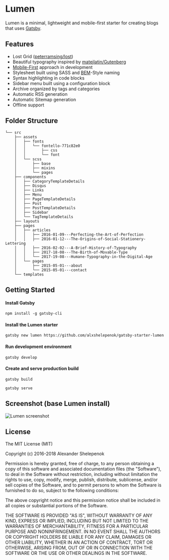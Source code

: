 # Lumen

Lumen is a minimal, lightweight and mobile-first starter for creating blogs that uses [Gatsby](https://github.com/gatsbyjs/gatsby).

## Features

+ Lost Grid ([peterramsing/lost](https://github.com/peterramsing/lost))
+ Beautiful typography inspired by [matejlatin/Gutenberg](https://github.com/matejlatin/Gutenberg)
+ [Mobile-First](https://medium.com/@mrmrs_/mobile-first-css-48bc4cc3f60f) approach in development
+ Stylesheet built using SASS and [BEM](http://getbem.com/naming/)-Style naming
+ Syntax highlighting in code blocks
+ Sidebar menu built using a configuration block
+ Archive organized by tags and categories
+ Automatic RSS generation
+ Automatic Sitemap generation
+ Offline support

## Folder Structure

```
└── src
    ├── assets
    │   ├── fonts
    │   │   └── fontello-771c82e0
    │   │       ├── css
    │   │       └── font
    │   └── scss
    │       ├── base
    │       ├── mixins
    │       └── pages
    ├── components
    │   ├── CategoryTemplateDetails
    │   ├── Disqus
    │   ├── Links
    │   ├── Menu
    │   ├── PageTemplateDetails
    │   ├── Post
    │   ├── PostTemplateDetails
    │   ├── Sidebar
    │   └── TagTemplateDetails
    ├── layouts
    ├── pages
    │   ├── articles
    │   │   ├── 2016-01-09---Perfecting-the-Art-of-Perfection
    │   │   ├── 2016-01-12---The-Origins-of-Social-Stationery-Lettering
    │   │   ├── 2016-02-02---A-Brief-History-of-Typography
    │   │   ├── 2017-18-08---The-Birth-of-Movable-Type
    │   │   └── 2017-19-08---Humane-Typography-in-the-Digital-Age
    │   └── pages
    │       ├── 2015-05-01---about
    │       └── 2015-05-01---contact
    └── templates
```

## Getting Started

#### Install Gatsby

`npm install -g gatsby-cli`

#### Install the Lumen starter

`gatsby new lumen https://github.com/alxshelepenok/gatsby-starter-lumen`

#### Run development environment

`gatsby develop`

#### Create and serve production build

`gatsby build`

`gatsby serve`

## Screenshot (base Lumen install)

![Lumen screenshot](http://i.imgur.com/422y5GV.png)

## License

The MIT License (MIT)

Copyright (c) 2016-2018 Alexander Shelepenok

Permission is hereby granted, free of charge, to any person obtaining a copy
of this software and associated documentation files (the "Software"), to deal
in the Software without restriction, including without limitation the rights
to use, copy, modify, merge, publish, distribute, sublicense, and/or sell
copies of the Software, and to permit persons to whom the Software is
furnished to do so, subject to the following conditions:

The above copyright notice and this permission notice shall be included in all
copies or substantial portions of the Software.

THE SOFTWARE IS PROVIDED "AS IS", WITHOUT WARRANTY OF ANY KIND, EXPRESS OR
IMPLIED, INCLUDING BUT NOT LIMITED TO THE WARRANTIES OF MERCHANTABILITY,
FITNESS FOR A PARTICULAR PURPOSE AND NONINFRINGEMENT. IN NO EVENT SHALL THE
AUTHORS OR COPYRIGHT HOLDERS BE LIABLE FOR ANY CLAIM, DAMAGES OR OTHER
LIABILITY, WHETHER IN AN ACTION OF CONTRACT, TORT OR OTHERWISE, ARISING FROM,
OUT OF OR IN CONNECTION WITH THE SOFTWARE OR THE USE OR OTHER DEALINGS IN THE
SOFTWARE.